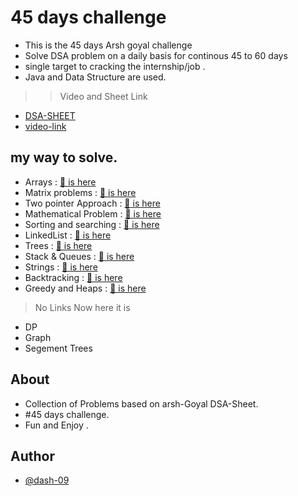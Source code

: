 
# 45 days challenge

- This is the 45 days Arsh goyal challenge
- Solve DSA problem on a daily basis for continous 45 to 60 days
- single target to cracking the internship/job .
- Java and Data Structure are used.
>> Video and Sheet Link 
- [DSA-SHEET](https://docs.google.com/spreadsheets/d/1r35qSXY6rSAonFbPEKB_KXUvpCIBbVGMp5001MaNb3c/edit#gid=0)
- [video-link](https://www.youtube.com/watch?v=gNpZHvl095s)

## my way to solve.
- Arrays : [🔗 is here](https://github.com/dash-09/45Days-ArshGoyal-Challenge/tree/main/Arrays)
- Matrix problems : [🔗 is here](https://github.com/dash-09/45Days-ArshGoyal-Challenge/tree/main/Matrix-Problems)
- Two pointer Approach : [🔗 is here](https://github.com/dash-09/45Days-ArshGoyal-Challenge/tree/main/Two-Pointer-approach)
- Mathematical Problem : [🔗 is here](https://github.com/dash-09/45Days-ArshGoyal-Challenge/tree/main/Mathematical-Problems)
- Sorting and searching : [🔗 is here](https://github.com/dash-09/45Days-ArshGoyal-Challenge/tree/main/Searching-Sorting)
- LinkedList : [🔗 is here](https://github.com/dash-09/45Days-ArshGoyal-Challenge/tree/main/LinkedList)
- Trees : [🔗 is here](https://github.com/dash-09/45Days-ArshGoyal-Challenge/tree/main/Binary-Tree)
- Stack & Queues : [🔗 is here](https://github.com/dash-09/45Days-ArshGoyal-Challenge/tree/main/Stack-Queue)
- Strings : [🔗 is here](https://github.com/dash-09/45Days-ArshGoyal-Challenge/tree/main/Strings)
- Backtracking : [🔗 is here](https://github.com/dash-09/45Days-ArshGoyal-Challenge/tree/main/Backtracking)
- Greedy and Heaps : [🔗 is here](https://github.com/dash-09/45Days-ArshGoyal-Challenge/tree/main/Greedy-Heaps)
> No Links
>Now here it is 
- DP
- Graph
- Segement Trees 


## About

- Collection of Problems based on arsh-Goyal DSA-Sheet. 
- #45 days challenge.
- Fun and Enjoy . 
## Author

- [@dash-09](https://www.github.com/dash-09)
 

